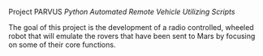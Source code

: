 Project PARVUS
*Python Automated Remote Vehicle Utilizing Scripts*

The goal of this project is the development of a radio controlled,
wheeled robot that will emulate the rovers that have been sent to Mars
by focusing on some of their core functions.
